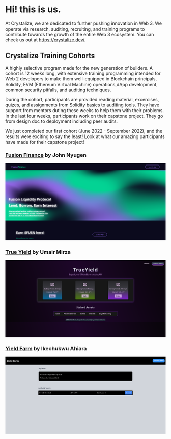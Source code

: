 # Hi! this is us.
At Crystalize, we are dedicated to further pushing innovation in Web 3. We operate via research, auditing, recruiting, and training programs to contribute towards the growth of the entire Web 3 ecosystem. You can check us out at https://crystalize.dev/. 

## Crystalize Training Cohorts
A highly selective program made for the new generation of builders. A cohort is 12 weeks long, with extensive training programming intended for Web 2 developers to make them well-equipped in Blockchain principals, Solidity, EVM (Ethereum Virtual Machine) operations,dApp development, common security pitfalls, and auditing techniques. 

During the cohort, participants are provided reading material, excercises, quizes, and assignments from Solidity basics to auditing tools. They have support from mentors duting these weeks to help them with their problems. In the last four weeks, participants work on their capstone project. They go from design doc to deployment including peer audits.

We just completed our first cohort (June 2022 - September 2022), and the results were exciting to say the least! Look at what our amazing participants have made for their capstone project!

### [Fusion Finance](https://fusion-finance.vercel.app/) by John Nyugen
![Fusion Fianance Image](https://github.com/Crystalize-Inc/.github/blob/99d6f661cad7718570a948ddc2da43b6b0bb15a0/images/fusion-finance.png)

### [True Yield](https://trueyield.netlify.app/) by Umair Mirza
![True Yield Image](https://github.com/Crystalize-Inc/.github/blob/0c980658664a5a5bdd6090545cb72406d1af070d/images/true-yield.png)

### [Yield Farm](https://yieldcomp.vercel.app/) by Ikechukwu Ahiara
![Yield Farm Image](https://github.com/Crystalize-Inc/.github/blob/ea4e9cbf0557c2911282778715453434f568d2f7/images/yield-farm.png)



